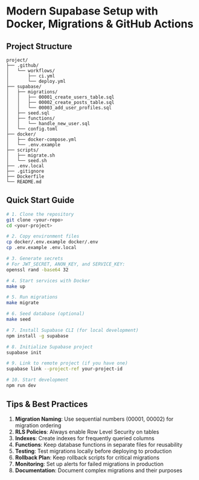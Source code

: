 # Modern Supabase Setup with Docker, Migrations & GitHub Actions

## Project Structure

```
project/
├── .github/
│   └── workflows/
│       ├── ci.yml
│       └── deploy.yml
├── supabase/
│   ├── migrations/
│   │   ├── 00001_create_users_table.sql
│   │   ├── 00002_create_posts_table.sql
│   │   └── 00003_add_user_profiles.sql
│   ├── seed.sql
│   ├── functions/
│   │   └── handle_new_user.sql
│   └── config.toml
├── docker/
│   ├── docker-compose.yml
│   └── .env.example
├── scripts/
│   ├── migrate.sh
│   └── seed.sh
├── .env.local
├── .gitignore
├── Dockerfile
└── README.md
```

## Quick Start Guide

```bash
# 1. Clone the repository
git clone <your-repo>
cd <your-project>

# 2. Copy environment files
cp docker/.env.example docker/.env
cp .env.example .env.local

# 3. Generate secrets
# For JWT_SECRET, ANON_KEY, and SERVICE_KEY:
openssl rand -base64 32

# 4. Start services with Docker
make up

# 5. Run migrations
make migrate

# 6. Seed database (optional)
make seed

# 7. Install Supabase CLI (for local development)
npm install -g supabase

# 8. Initialize Supabase project
supabase init

# 9. Link to remote project (if you have one)
supabase link --project-ref your-project-id

# 10. Start development
npm run dev
```

## Tips & Best Practices

1. **Migration Naming**: Use sequential numbers (00001, 00002) for migration ordering
2. **RLS Policies**: Always enable Row Level Security on tables
3. **Indexes**: Create indexes for frequently queried columns
4. **Functions**: Keep database functions in separate files for reusability
5. **Testing**: Test migrations locally before deploying to production
6. **Rollback Plan**: Keep rollback scripts for critical migrations
7. **Monitoring**: Set up alerts for failed migrations in production
8. **Documentation**: Document complex migrations and their purposes